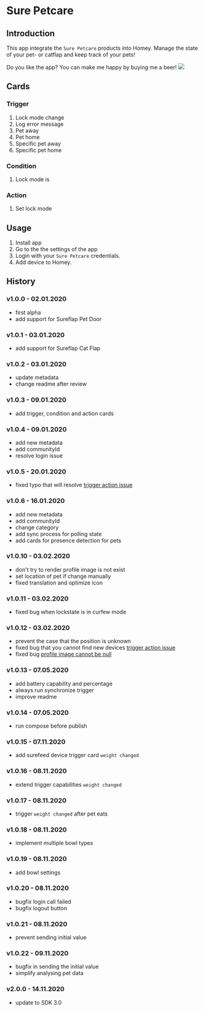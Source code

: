# Sure Petcare

## Introduction
This app integrate the `Sure Petcare` products into Homey.
Manage the state of your pet- or catflap and keep track of your pets!  

Do you like the app? You can make me happy by buying me a beer! [![](https://img.shields.io/badge/paypal-donate-green.svg)](https://www.paypal.me/koktaildotcom)

## Cards

### Trigger
1. Lock mode change
1. Log error message
1. Pet away
1. Pet home
1. Specific pet away
1. Specific pet home

### Condition
1. Lock mode is

### Action
1. Set lock mode

## Usage
1. Install app
1. Go to the the settings of the app 
1. Login with your `Sure Petcare` credentials.
1. Add device to Homey.

## History
### v1.0.0 - 02.01.2020
  * first alpha
  * add support for Sureflap Pet Door 
### v1.0.1 - 03.01.2020
  * add support for Sureflap Cat Flap
### v1.0.2 - 03.01.2020
  * update metadata
  * change readme after review
### v1.0.3 - 09.01.2020
  * add trigger, condition and action cards
### v1.0.4 - 09.01.2020
  * add new metadata
  * add communityId
  * resolve login issue
### v1.0.5 - 20.01.2020
  * fixed typo that will resolve [trigger action issue](https://github.com/koktaildotcom/com.sure-petcare/issues/1)
### v1.0.6 - 16.01.2020
  * add new metadata
  * add communityId
  * change category
  * add sync process for polling state
  * add cards for presence detection for pets
### v1.0.10 - 03.02.2020
  * don't try to render profile image is not exist
  * set location of pet if change manually
  * fixed translation and optimize icon
### v1.0.11 - 03.02.2020
  * fixed bug when lockstate is in curfew mode
### v1.0.12 - 03.02.2020
  * prevent the case that the position is unknown
  * fixed bug that you cannot find new devices [trigger action issue](https://github.com/koktaildotcom/com.sure-petcare/issues/5)
  * fixed bug [profile image cannot be null](https://github.com/koktaildotcom/com.sure-petcare/issues/5)
### v1.0.13 - 07.05.2020
  * add battery capability and percentage
  * always run synchronize trigger
  * improve readme
### v1.0.14 - 07.05.2020
  * run compose before publish
### v1.0.15 - 07.11.2020
  * add surefeed device trigger card `weight changed`
### v1.0.16 - 08.11.2020
  * extend trigger capabilities `weight changed`
### v1.0.17 - 08.11.2020
  * trigger `weight changed` after pet eats
### v1.0.18 - 08.11.2020
  * implement multiple bowl types
### v1.0.19 - 08.11.2020
  * add bowl settings
### v1.0.20 - 08.11.2020
  * bugfix login call failed
  * bugfix logout button
### v1.0.21 - 08.11.2020
  * prevent sending initial value
### v1.0.22 - 09.11.2020
  * bugfix in sending the initial value
  * simplify analysing pet data
### v2.0.0 - 14.11.2020
  * update to SDK 3.0
